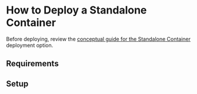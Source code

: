 # How to Deploy a Standalone Container

Before deploying, review the [conceptual guide for the Standalone Container](../../concepts/langgraph_standalone_container.md) deployment option.

## Requirements

## Setup
